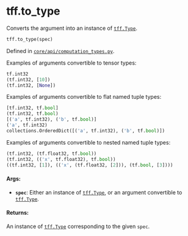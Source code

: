 <div itemscope itemtype="http://developers.google.com/ReferenceObject">
<meta itemprop="name" content="tff.to_type" />
<meta itemprop="path" content="Stable" />
</div>

# tff.to_type

Converts the argument into an instance of
<a href="../tff/Type.md"><code>tff.Type</code></a>.

```python
tff.to_type(spec)
```

Defined in
[`core/api/computation_types.py`](http://github.com/tensorflow/federated/tree/master/tensorflow_federated/python/core/api/computation_types.py).

<!-- Placeholder for "Used in" -->

Examples of arguments convertible to tensor types:

```python
tf.int32
(tf.int32, [10])
(tf.int32, [None])
```

Examples of arguments convertible to flat named tuple types:

```python
[tf.int32, tf.bool]
(tf.int32, tf.bool)
[('a', tf.int32), ('b', tf.bool)]
('a', tf.int32)
collections.OrderedDict([('a', tf.int32), ('b', tf.bool)])
```

Examples of arguments convertible to nested named tuple types:

```python
(tf.int32, (tf.float32, tf.bool))
(tf.int32, (('x', tf.float32), tf.bool))
((tf.int32, [1]), (('x', (tf.float32, [2])), (tf.bool, [3])))
```

#### Args:

*   <b>`spec`</b>: Either an instance of
    <a href="../tff/Type.md"><code>tff.Type</code></a>, or an argument
    convertible to <a href="../tff/Type.md"><code>tff.Type</code></a>.

#### Returns:

An instance of <a href="../tff/Type.md"><code>tff.Type</code></a> corresponding
to the given `spec`.

